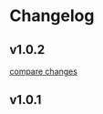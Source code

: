 # Changelog


## v1.0.2

[compare changes](https://github.com/forinda/nuxt-swal/compare/v1.0.1...v1.0.2)

## v1.0.1

